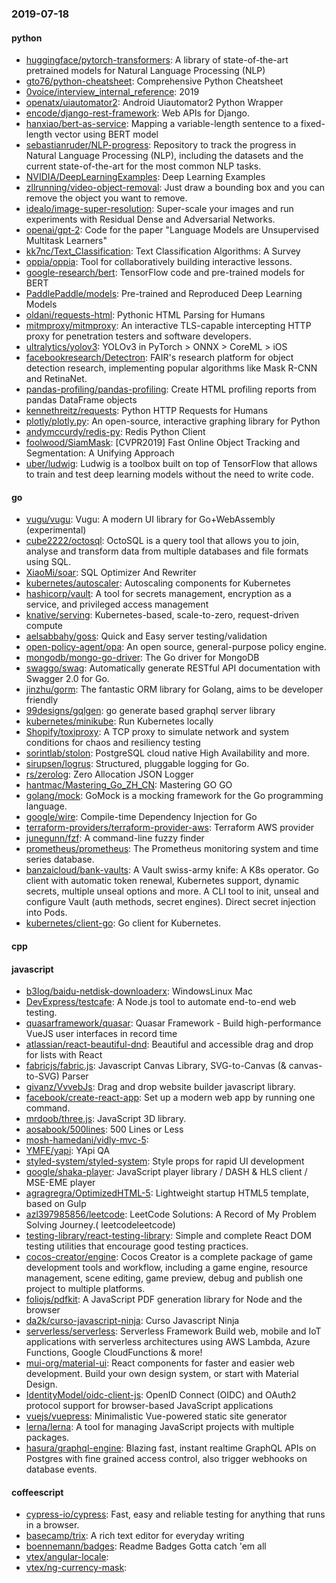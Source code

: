 ### 2019-07-18

#### python
* [huggingface/pytorch-transformers](https://github.com/huggingface/pytorch-transformers):  A library of state-of-the-art pretrained models for Natural Language Processing (NLP)
* [gto76/python-cheatsheet](https://github.com/gto76/python-cheatsheet): Comprehensive Python Cheatsheet
* [0voice/interview_internal_reference](https://github.com/0voice/interview_internal_reference): 2019
* [openatx/uiautomator2](https://github.com/openatx/uiautomator2): Android Uiautomator2 Python Wrapper
* [encode/django-rest-framework](https://github.com/encode/django-rest-framework): Web APIs for Django. 
* [hanxiao/bert-as-service](https://github.com/hanxiao/bert-as-service): Mapping a variable-length sentence to a fixed-length vector using BERT model
* [sebastianruder/NLP-progress](https://github.com/sebastianruder/NLP-progress): Repository to track the progress in Natural Language Processing (NLP), including the datasets and the current state-of-the-art for the most common NLP tasks.
* [NVIDIA/DeepLearningExamples](https://github.com/NVIDIA/DeepLearningExamples): Deep Learning Examples
* [zllrunning/video-object-removal](https://github.com/zllrunning/video-object-removal): Just draw a bounding box and you can remove the object you want to remove.
* [idealo/image-super-resolution](https://github.com/idealo/image-super-resolution): Super-scale your images and run experiments with Residual Dense and Adversarial Networks.
* [openai/gpt-2](https://github.com/openai/gpt-2): Code for the paper "Language Models are Unsupervised Multitask Learners"
* [kk7nc/Text_Classification](https://github.com/kk7nc/Text_Classification): Text Classification Algorithms: A Survey
* [oppia/oppia](https://github.com/oppia/oppia): Tool for collaboratively building interactive lessons.
* [google-research/bert](https://github.com/google-research/bert): TensorFlow code and pre-trained models for BERT
* [PaddlePaddle/models](https://github.com/PaddlePaddle/models): Pre-trained and Reproduced Deep Learning Models 
* [oldani/requests-html](https://github.com/oldani/requests-html): Pythonic HTML Parsing for Humans
* [mitmproxy/mitmproxy](https://github.com/mitmproxy/mitmproxy): An interactive TLS-capable intercepting HTTP proxy for penetration testers and software developers.
* [ultralytics/yolov3](https://github.com/ultralytics/yolov3): YOLOv3 in PyTorch > ONNX > CoreML > iOS
* [facebookresearch/Detectron](https://github.com/facebookresearch/Detectron): FAIR's research platform for object detection research, implementing popular algorithms like Mask R-CNN and RetinaNet.
* [pandas-profiling/pandas-profiling](https://github.com/pandas-profiling/pandas-profiling): Create HTML profiling reports from pandas DataFrame objects
* [kennethreitz/requests](https://github.com/kennethreitz/requests): Python HTTP Requests for Humans 
* [plotly/plotly.py](https://github.com/plotly/plotly.py): An open-source, interactive graphing library for Python 
* [andymccurdy/redis-py](https://github.com/andymccurdy/redis-py): Redis Python Client
* [foolwood/SiamMask](https://github.com/foolwood/SiamMask): [CVPR2019] Fast Online Object Tracking and Segmentation: A Unifying Approach
* [uber/ludwig](https://github.com/uber/ludwig): Ludwig is a toolbox built on top of TensorFlow that allows to train and test deep learning models without the need to write code.

#### go
* [vugu/vugu](https://github.com/vugu/vugu): Vugu: A modern UI library for Go+WebAssembly (experimental)
* [cube2222/octosql](https://github.com/cube2222/octosql): OctoSQL is a query tool that allows you to join, analyse and transform data from multiple databases and file formats using SQL.
* [XiaoMi/soar](https://github.com/XiaoMi/soar): SQL Optimizer And Rewriter
* [kubernetes/autoscaler](https://github.com/kubernetes/autoscaler): Autoscaling components for Kubernetes
* [hashicorp/vault](https://github.com/hashicorp/vault): A tool for secrets management, encryption as a service, and privileged access management
* [knative/serving](https://github.com/knative/serving): Kubernetes-based, scale-to-zero, request-driven compute
* [aelsabbahy/goss](https://github.com/aelsabbahy/goss): Quick and Easy server testing/validation
* [open-policy-agent/opa](https://github.com/open-policy-agent/opa): An open source, general-purpose policy engine.
* [mongodb/mongo-go-driver](https://github.com/mongodb/mongo-go-driver): The Go driver for MongoDB
* [swaggo/swag](https://github.com/swaggo/swag): Automatically generate RESTful API documentation with Swagger 2.0 for Go.
* [jinzhu/gorm](https://github.com/jinzhu/gorm): The fantastic ORM library for Golang, aims to be developer friendly
* [99designs/gqlgen](https://github.com/99designs/gqlgen): go generate based graphql server library
* [kubernetes/minikube](https://github.com/kubernetes/minikube): Run Kubernetes locally
* [Shopify/toxiproxy](https://github.com/Shopify/toxiproxy):   A TCP proxy to simulate network and system conditions for chaos and resiliency testing
* [sorintlab/stolon](https://github.com/sorintlab/stolon): PostgreSQL cloud native High Availability and more.
* [sirupsen/logrus](https://github.com/sirupsen/logrus): Structured, pluggable logging for Go.
* [rs/zerolog](https://github.com/rs/zerolog): Zero Allocation JSON Logger
* [hantmac/Mastering_Go_ZH_CN](https://github.com/hantmac/Mastering_Go_ZH_CN): Mastering GO GO
* [golang/mock](https://github.com/golang/mock): GoMock is a mocking framework for the Go programming language.
* [google/wire](https://github.com/google/wire): Compile-time Dependency Injection for Go
* [terraform-providers/terraform-provider-aws](https://github.com/terraform-providers/terraform-provider-aws): Terraform AWS provider
* [junegunn/fzf](https://github.com/junegunn/fzf):  A command-line fuzzy finder
* [prometheus/prometheus](https://github.com/prometheus/prometheus): The Prometheus monitoring system and time series database.
* [banzaicloud/bank-vaults](https://github.com/banzaicloud/bank-vaults): A Vault swiss-army knife: A K8s operator. Go client with automatic token renewal, Kubernetes support, dynamic secrets, multiple unseal options and more. A CLI tool to init, unseal and configure Vault (auth methods, secret engines). Direct secret injection into Pods.
* [kubernetes/client-go](https://github.com/kubernetes/client-go): Go client for Kubernetes.

#### cpp

#### javascript
* [b3log/baidu-netdisk-downloaderx](https://github.com/b3log/baidu-netdisk-downloaderx):   WindowsLinux  Mac
* [DevExpress/testcafe](https://github.com/DevExpress/testcafe): A Node.js tool to automate end-to-end web testing.
* [quasarframework/quasar](https://github.com/quasarframework/quasar): Quasar Framework - Build high-performance VueJS user interfaces in record time
* [atlassian/react-beautiful-dnd](https://github.com/atlassian/react-beautiful-dnd): Beautiful and accessible drag and drop for lists with React
* [fabricjs/fabric.js](https://github.com/fabricjs/fabric.js): Javascript Canvas Library, SVG-to-Canvas (& canvas-to-SVG) Parser
* [givanz/VvvebJs](https://github.com/givanz/VvvebJs): Drag and drop website builder javascript library.
* [facebook/create-react-app](https://github.com/facebook/create-react-app): Set up a modern web app by running one command.
* [mrdoob/three.js](https://github.com/mrdoob/three.js): JavaScript 3D library.
* [aosabook/500lines](https://github.com/aosabook/500lines): 500 Lines or Less
* [mosh-hamedani/vidly-mvc-5](https://github.com/mosh-hamedani/vidly-mvc-5): 
* [YMFE/yapi](https://github.com/YMFE/yapi): YApi QA
* [styled-system/styled-system](https://github.com/styled-system/styled-system):  Style props for rapid UI development
* [google/shaka-player](https://github.com/google/shaka-player): JavaScript player library / DASH & HLS client / MSE-EME player
* [agragregra/OptimizedHTML-5](https://github.com/agragregra/OptimizedHTML-5): Lightweight startup HTML5 template, based on Gulp
* [azl397985856/leetcode](https://github.com/azl397985856/leetcode): LeetCode Solutions: A Record of My Problem Solving Journey.( leetcodeleetcode)
* [testing-library/react-testing-library](https://github.com/testing-library/react-testing-library):  Simple and complete React DOM testing utilities that encourage good testing practices.
* [cocos-creator/engine](https://github.com/cocos-creator/engine): Cocos Creator is a complete package of game development tools and workflow, including a game engine, resource management, scene editing, game preview, debug and publish one project to multiple platforms.
* [foliojs/pdfkit](https://github.com/foliojs/pdfkit): A JavaScript PDF generation library for Node and the browser
* [da2k/curso-javascript-ninja](https://github.com/da2k/curso-javascript-ninja): Curso Javascript Ninja
* [serverless/serverless](https://github.com/serverless/serverless): Serverless Framework  Build web, mobile and IoT applications with serverless architectures using AWS Lambda, Azure Functions, Google CloudFunctions & more! 
* [mui-org/material-ui](https://github.com/mui-org/material-ui): React components for faster and easier web development. Build your own design system, or start with Material Design.
* [IdentityModel/oidc-client-js](https://github.com/IdentityModel/oidc-client-js): OpenID Connect (OIDC) and OAuth2 protocol support for browser-based JavaScript applications
* [vuejs/vuepress](https://github.com/vuejs/vuepress):  Minimalistic Vue-powered static site generator
* [lerna/lerna](https://github.com/lerna/lerna):  A tool for managing JavaScript projects with multiple packages.
* [hasura/graphql-engine](https://github.com/hasura/graphql-engine): Blazing fast, instant realtime GraphQL APIs on Postgres with fine grained access control, also trigger webhooks on database events.

#### coffeescript
* [cypress-io/cypress](https://github.com/cypress-io/cypress): Fast, easy and reliable testing for anything that runs in a browser.
* [basecamp/trix](https://github.com/basecamp/trix): A rich text editor for everyday writing
* [boennemann/badges](https://github.com/boennemann/badges):  Readme Badges  Gotta catch 'em all
* [vtex/angular-locale](https://github.com/vtex/angular-locale): 
* [vtex/ng-currency-mask](https://github.com/vtex/ng-currency-mask): 
